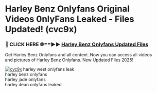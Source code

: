 # Harley Benz Onlyfans Original Videos 0nlyFans Leaked - Files Updated! (cvc9x)

<h3>🔴 CLICK HERE 🌐==►► <a href="https://tinyurl.com/x26r9saj" rel="nofollow">Harley Benz Onlyfans Updated Files</a></h3>

Get Harley Benz Onlyfans and all content. Now you can access all videos and pictures of Harley Benz Onlyfans. New Updated Files 2025!

[![cvc9x](https://i.imgur.com/LkgZPqh.gif)](https://tinyurl.com/x26r9saj)
harley west onlyfans leak<br>
harley benz onlyfans<br>
harley jade onlyfans<br>
harley dean onlyfans leaked
